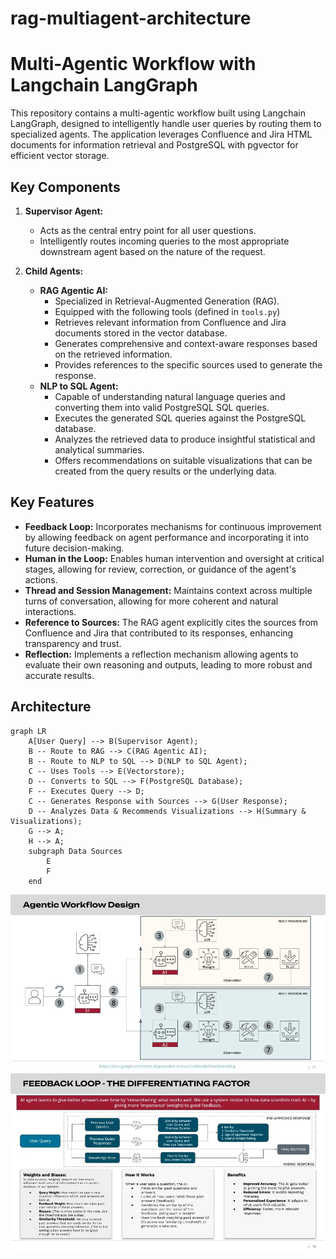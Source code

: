 # rag-multiagent-architecture
# Multi-Agentic Workflow with Langchain LangGraph

This repository contains a multi-agentic workflow built using Langchain LangGraph, designed to intelligently handle user queries by routing them to specialized agents. The application leverages Confluence and Jira HTML documents for information retrieval and PostgreSQL with pgvector for efficient vector storage.

## Key Components

1.  **Supervisor Agent:**
    * Acts as the central entry point for all user questions.
    * Intelligently routes incoming queries to the most appropriate downstream agent based on the nature of the request.

2.  **Child Agents:**
    * **RAG Agentic AI:**
        * Specialized in Retrieval-Augmented Generation (RAG).
        * Equipped with the following tools (defined in `tools.py`)
        * Retrieves relevant information from Confluence and Jira documents stored in the vector database.
        * Generates comprehensive and context-aware responses based on the retrieved information.
        * Provides references to the specific sources used to generate the response.
    * **NLP to SQL Agent:**
        * Capable of understanding natural language queries and converting them into valid PostgreSQL SQL queries.
        * Executes the generated SQL queries against the PostgreSQL database.
        * Analyzes the retrieved data to produce insightful statistical and analytical summaries.
        * Offers recommendations on suitable visualizations that can be created from the query results or the underlying data.

## Key Features

* **Feedback Loop:** Incorporates mechanisms for continuous improvement by allowing feedback on agent performance and incorporating it into future decision-making.
* **Human in the Loop:** Enables human intervention and oversight at critical stages, allowing for review, correction, or guidance of the agent's actions.
* **Thread and Session Management:** Maintains context across multiple turns of conversation, allowing for more coherent and natural interactions.
* **Reference to Sources:** The RAG agent explicitly cites the sources from Confluence and Jira that contributed to its responses, enhancing transparency and trust.
* **Reflection:** Implements a reflection mechanism allowing agents to evaluate their own reasoning and outputs, leading to more robust and accurate results.

## Architecture

```mermaid
graph LR
    A[User Query] --> B(Supervisor Agent);
    B -- Route to RAG --> C(RAG Agentic AI);
    B -- Route to NLP to SQL --> D(NLP to SQL Agent);
    C -- Uses Tools --> E(Vectorstore);
    D -- Converts to SQL --> F(PostgreSQL Database);
    F -- Executes Query --> D;
    C -- Generates Response with Sources --> G(User Response);
    D -- Analyzes Data & Recommends Visualizations --> H(Summary & Visualizations);
    G --> A;
    H --> A;
    subgraph Data Sources
        E
        F
    end
```
![alt text](supervisor-workflow.jpg)
![alt text](feedback-loop.jpg)

